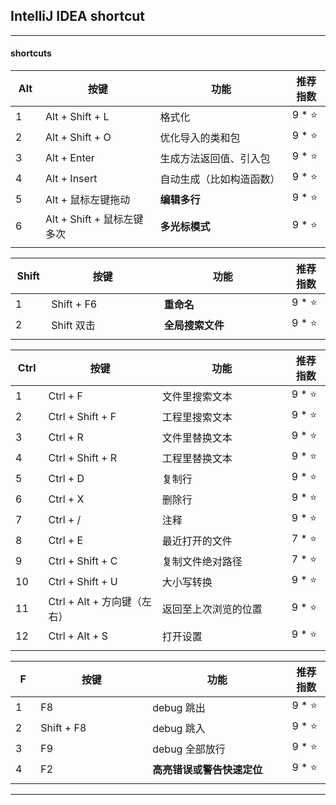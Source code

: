 ## IntelliJ IDEA shortcut

---

#### shortcuts

| Alt | 按键 | 功能 | 推荐指数 |
|---|---|---|---|
| 1 | Alt + Shift + L | 格式化 | 9 * ⭐ |
| 2 | Alt + Shift + O | 优化导入的类和包 | 9 * ⭐ |
| 3 | Alt + Enter  | 生成方法返回值、引入包 | 9 * ⭐ |
| 4 | Alt + Insert | 自动生成（比如构造函数） | 9 * ⭐ |
| 5 | Alt + 鼠标左键拖动 | **编辑多行** | 9 * ⭐ |
| 6 | Alt + Shift + 鼠标左键多次 | **多光标模式** | 9 * ⭐ |
|<img width=50px/>|<img width=400px/>|<img width=500px/>|<img width=100px/>|

| Shift | 按键 | 功能 | 推荐指数 |
|---|---|---|---|
| 1 | Shift + F6 | **重命名** | 9 * ⭐ |
| 2 | Shift 双击 | **全局搜索文件** | 9 * ⭐ |
|<img width=50px/>|<img width=400px/>|<img width=500px/>|<img width=100px/>|

| Ctrl | 按键 | 功能 | 推荐指数 |
|---|---|---|---|
| 1 | Ctrl + F | 文件里搜索文本 | 9 * ⭐ | 
| 2 | Ctrl + Shift + F | 工程里搜索文本 | 9 * ⭐ |
| 3 | Ctrl + R | 文件里替换文本 | 9 * ⭐ | 
| 4 | Ctrl + Shift + R | 工程里替换文本 | 9 * ⭐ |
| 5 | Ctrl + D | 复制行 | 9 * ⭐ |
| 6 | Ctrl + X | 删除行 | 9 * ⭐ |
| 7 | Ctrl + / | 注释 | 9 * ⭐ |
| 8 | Ctrl + E | 最近打开的文件 | 7 * ⭐ | 
| 9 | Ctrl + Shift + C | 复制文件绝对路径 | 7 * ⭐ |
| 10| Ctrl + Shift + U | 大小写转换 | 9 * ⭐ |
| 11| Ctrl + Alt + 方向键（左右）| 返回至上次浏览的位置 | 9 * ⭐ |
| 12| Ctrl + Alt + S | 打开设置 | 9 * ⭐ |
|<img width=50px/>|<img width=400px/>|<img width=500px/>|<img width=100px/>|

| F | 按键 | 功能 | 推荐指数 |
|---|---|---|---|
| 1 | F8 | debug 跳出 | 9 * ⭐ |
| 2 | Shift + F8 | debug 跳入 | 9 * ⭐ |
| 3 | F9 | debug 全部放行 | 9 * ⭐ |
| 4 | F2 | **高亮错误或警告快速定位** | 9 * ⭐ |
|<img width=50px/>|<img width=400px/>|<img width=500px/>|<img width=100px/>|

---





